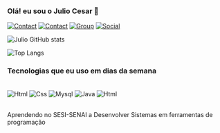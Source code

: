 ### Olá! eu sou o Julio Cesar 👐

[![Contact](https://img.shields.io/badge/Gmail-D14836?style=for-the-badge&logo=gmail&logoColor=white
)](https://gmail.com)
[![Contact](https://img.shields.io/badge/WhatsApp-25D366?style=for-the-badge&logo=whatsapp&logoColor=white
)](https://whatsApp)
[![Group](https://img.shields.io/badge/Discord-7289DA?style=for-the-badge&logo=discord&logoColor=white
)](https://discord.com/channels/@me)
[![Social](https://img.shields.io/badge/GitHub-100000?style=for-the-badge&logo=github&logoColor=white
)](https://github.com/Julio-code-sesi/Julio-code-sesi/edit/main/README.md)



![Julio GitHub stats](https://github-readme-stats.vercel.app/api?username=Julio-code-sesi&show_icons=true&theme=dracula)

![Top Langs](https://github-readme-stats.vercel.app/api/top-langs/?username=julio-code-sesi&layout=compact)

### Tecnologias que eu uso em dias da semana

<div style="display: inline_block"><br/>
<img align="center" alt="Html" src="https://img.shields.io/badge/HTML-239120?style=for-the-badge&logo=html5&logoColor=white"/>
<img align="center" alt="Css" src="https://img.shields.io/badge/CSS-239120?&style=for-the-badge&logo=css3&logoColor=white"/>
<img align="center" alt="Mysql" src="https://img.shields.io/badge/MySQL-00000F?style=for-the-badge&logo=mysql&logoColor=white"/>
<img align="center" alt="Java" src="https://img.shields.io/badge/Java-ED8B00?style=for-the-badge&logo=openjdk&logoColor=white"/>
<img align="center" alt="Html" src="https://img.shields.io/badge/Windows-0078D6?style=for-the-badge&logo=windows&logoColor=white"/>
</div><br/>

Aprendendo no SESI-SENAI a Desenvolver Sistemas em ferramentas de programação
